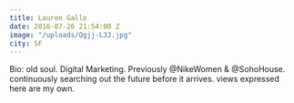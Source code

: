 ```yaml
---
title: Lauren Gallo
date: 2016-07-26 21:54:00 Z
image: "/uploads/Qgjj-L3J.jpg"
city: SF
---
```


Bio: old soul. Digital Marketing. Previously @NikeWomen & @SohoHouse. continuously searching out the future before it arrives. views expressed here are my own.